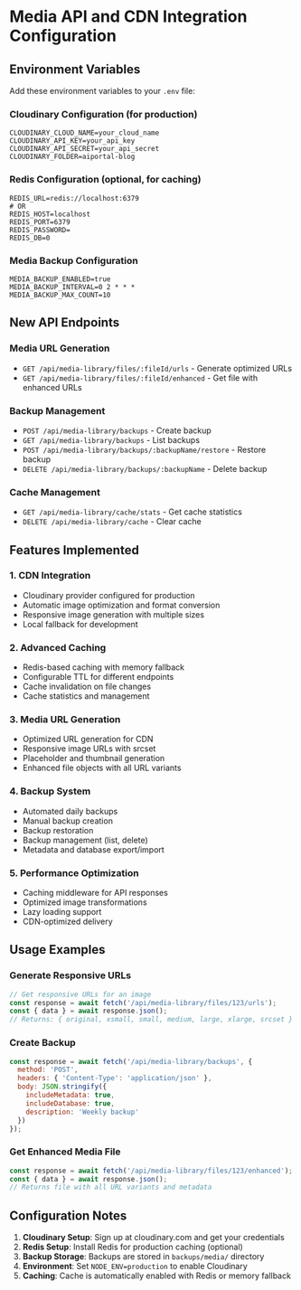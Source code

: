 # Media API and CDN Integration Configuration

## Environment Variables

Add these environment variables to your `.env` file:

### Cloudinary Configuration (for production)
```env
CLOUDINARY_CLOUD_NAME=your_cloud_name
CLOUDINARY_API_KEY=your_api_key
CLOUDINARY_API_SECRET=your_api_secret
CLOUDINARY_FOLDER=aiportal-blog
```

### Redis Configuration (optional, for caching)
```env
REDIS_URL=redis://localhost:6379
# OR
REDIS_HOST=localhost
REDIS_PORT=6379
REDIS_PASSWORD=
REDIS_DB=0
```

### Media Backup Configuration
```env
MEDIA_BACKUP_ENABLED=true
MEDIA_BACKUP_INTERVAL=0 2 * * *
MEDIA_BACKUP_MAX_COUNT=10
```

## New API Endpoints

### Media URL Generation
- `GET /api/media-library/files/:fileId/urls` - Generate optimized URLs
- `GET /api/media-library/files/:fileId/enhanced` - Get file with enhanced URLs

### Backup Management
- `POST /api/media-library/backups` - Create backup
- `GET /api/media-library/backups` - List backups
- `POST /api/media-library/backups/:backupName/restore` - Restore backup
- `DELETE /api/media-library/backups/:backupName` - Delete backup

### Cache Management
- `GET /api/media-library/cache/stats` - Get cache statistics
- `DELETE /api/media-library/cache` - Clear cache

## Features Implemented

### 1. CDN Integration
- Cloudinary provider configured for production
- Automatic image optimization and format conversion
- Responsive image generation with multiple sizes
- Local fallback for development

### 2. Advanced Caching
- Redis-based caching with memory fallback
- Configurable TTL for different endpoints
- Cache invalidation on file changes
- Cache statistics and management

### 3. Media URL Generation
- Optimized URL generation for CDN
- Responsive image URLs with srcset
- Placeholder and thumbnail generation
- Enhanced file objects with all URL variants

### 4. Backup System
- Automated daily backups
- Manual backup creation
- Backup restoration
- Backup management (list, delete)
- Metadata and database export/import

### 5. Performance Optimization
- Caching middleware for API responses
- Optimized image transformations
- Lazy loading support
- CDN-optimized delivery

## Usage Examples

### Generate Responsive URLs
```javascript
// Get responsive URLs for an image
const response = await fetch('/api/media-library/files/123/urls');
const { data } = await response.json();
// Returns: { original, xsmall, small, medium, large, xlarge, srcset }
```

### Create Backup
```javascript
const response = await fetch('/api/media-library/backups', {
  method: 'POST',
  headers: { 'Content-Type': 'application/json' },
  body: JSON.stringify({
    includeMetadata: true,
    includeDatabase: true,
    description: 'Weekly backup'
  })
});
```

### Get Enhanced Media File
```javascript
const response = await fetch('/api/media-library/files/123/enhanced');
const { data } = await response.json();
// Returns file with all URL variants and metadata
```

## Configuration Notes

1. **Cloudinary Setup**: Sign up at cloudinary.com and get your credentials
2. **Redis Setup**: Install Redis for production caching (optional)
3. **Backup Storage**: Backups are stored in `backups/media/` directory
4. **Environment**: Set `NODE_ENV=production` to enable Cloudinary
5. **Caching**: Cache is automatically enabled with Redis or memory fallback
